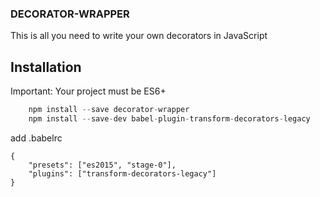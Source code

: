 ### DECORATOR-WRAPPER

This is all you need to write your own decorators in JavaScript

## Installation
Important: Your project must be ES6+
```js
    npm install --save decorator-wrapper
    npm install --save-dev babel-plugin-transform-decorators-legacy
```
add .babelrc
```
{
    "presets": ["es2015", "stage-0"],
    "plugins": ["transform-decorators-legacy"]
}
```